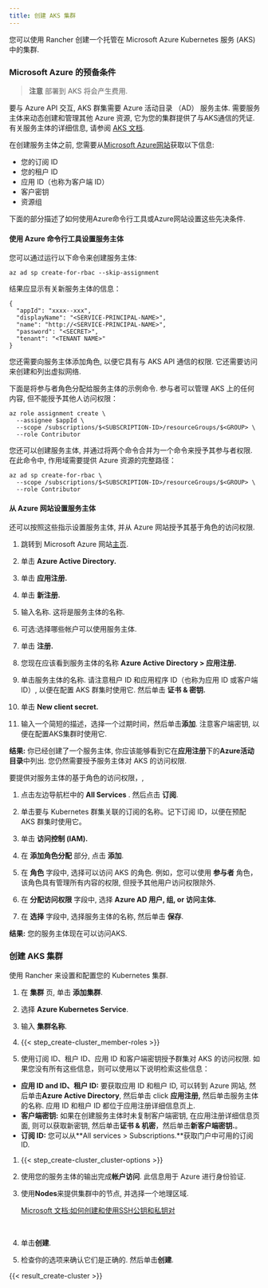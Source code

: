 ```yaml
---
title: 创建 AKS 集群
---
```


您可以使用 Rancher 创建一个托管在 Microsoft Azure Kubernetes 服务 (AKS) 中的集群.

### Microsoft Azure 的预备条件

> **注意**
> 部署到 AKS 将会产生费用.

要与 Azure API 交互, AKS 群集需要 Azure 活动目录 （AD） 服务主体. 需要服务主体来动态创建和管理其他 Azure 资源, 它为您的集群提供了与AKS通信的凭证. 有关服务主体的详细信息, 请参阅 [AKS 文档](https：//docs.microsoft.com/en-us/azure/aks/kubernetes-服务主体).

在创建服务主体之前, 您需要从[Microsoft Azure网站](https://portal.azure.com)获取以下信息:

- 您的订阅 ID
- 您的租户 ID
- 应用 ID（也称为客户端 ID）
- 客户密钥
- 资源组

下面的部分描述了如何使用Azure命令行工具或Azure网站设置这些先决条件.

#### 使用 Azure 命令行工具设置服务主体

您可以通过运行以下命令来创建服务主体:

```
az ad sp create-for-rbac --skip-assignment
```

结果应显示有关新服务主体的信息：

```
{
  "appId": "xxxx--xxx",
  "displayName": "<SERVICE-PRINCIPAL-NAME>",
  "name": "http://<SERVICE-PRINCIPAL-NAME>",
  "password": "<SECRET>",
  "tenant": "<TENANT NAME>"
}
```

您还需要向服务主体添加角色, 以便它具有与 AKS API 通信的权限. 它还需要访问来创建和列出虚拟网络.

下面是将参与者角色分配给服务主体的示例命令. 参与者可以管理 AKS 上的任何内容, 但不能授予其他人访问权限：

```
az role assignment create \
  --assignee $appId \
  --scope /subscriptions/$<SUBSCRIPTION-ID>/resourceGroups/$<GROUP> \
  --role Contributor
```

您还可以创建服务主体, 并通过将两个命令合并为一个命令来授予其参与者权限. 在此命令中, 作用域需要提供 Azure 资源的完整路径：

```
az ad sp create-for-rbac \
  --scope /subscriptions/$<SUBSCRIPTION-ID>/resourceGroups/$<GROUP> \
  --role Contributor
```

#### 从 Azure 网站设置服务主体

还可以按照这些指示设置服务主体, 并从 Azure 网站授予其基于角色的访问权限.

1. 跳转到 Microsoft Azure 网站[主页](https://portal.azure.com).

1. 单击 **Azure Active Directory.**

1. 单击 **应用注册.**

1. 单击 **新注册.**

1. 输入名称. 这将是服务主体的名称.

1. 可选:选择哪些帐户可以使用服务主体.

1. 单击 **注册.**

1. 您现在应该看到服务主体的名称 **Azure Active Directory > 应用注册.**

1. 单击服务主体的名称. 请注意租户 ID 和应用程序 ID（也称为应用 ID 或客户端 ID）, 以便在配置 AKS 群集时使用它. 然后单击 **证书 & 密钥.**

1. 单击 **New client secret.**

1. 输入一个简短的描述，选择一个过期时间，然后单击**添加**. 注意客户端密钥, 以便在配置AKS集群时使用它.

**结果:** 你已经创建了一个服务主体, 你应该能够看到它在**应用注册**下的**Azure活动目录**中列出. 您仍然需要授予服务主体对 AKS 的访问权限.

要提供对服务主体的基于角色的访问权限，,

1. 点击左边导航栏中的 **All Services** . 然后点击 **订阅**.

1. 单击要与 Kubernetes 群集关联的订阅的名称。记下订阅 ID，以便在预配 AKS 群集时使用它。

1. 单击 **访问控制 (IAM).**

1. 在 **添加角色分配** 部分, 点击 **添加**.

1. 在 **角色** 字段中, 选择可以访问 AKS 的角色. 例如，您可以使用 **参与者** 角色，该角色具有管理所有内容的权限, 但授予其他用户访问权限除外.

1. 在 **分配访问权限** 字段中, 选择 **Azure AD 用户, 组, or 访问主体.**

1. 在 **选择** 字段中, 选择服务主体的名称, 然后单击 **保存**.

**结果:** 您的服务主体现在可以访问AKS.

### 创建 AKS 集群

使用 Rancher 来设置和配置您的 Kubernetes 集群.

1. 在 **集群** 页, 单击 **添加集群**.

1. 选择 **Azure Kubernetes Service**.

1. 输入 **集群名称**.

1. {{< step_create-cluster_member-roles >}}

1. 使用订阅 ID、租户 ID、应用 ID 和客户端密钥授予群集对 AKS 的访问权限. 如果您没有所有这些信息，则可以使用以下说明检索这些信息：

- **应用 ID and ID、租户 ID:** 要获取应用 ID 和租户 ID, 可以转到 Azure 网站, 然后单击**Azure Active Directory**, 然后单击 click **应用注册,** 然后单击服务主体的名称. 应用 ID 和租户 ID 都位于应用注册详细信息页上.
- **客户端密钥:** 如果在创建服务主体时未复制客户端密钥, 在应用注册详细信息页面, 则可以获取新密钥, 然后单击**证书 & 机密**，然后单击**新客户端密钥.**。
- **订阅 ID:** 您可以从**All services > Subscriptions.**获取门户中可用的订阅ID.

1.  {{< step_create-cluster_cluster-options >}}

1.  使用您的服务主体的输出完成**帐户访问**. 此信息用于 Azure 进行身份验证.

1.  使用**Nodes**来提供集群中的节点, 并选择一个地理区域.

      [Microsoft 文档:如何创建和使用SSH公钥和私钥对](https://docs.microsoft.com/en-us/azure/virtual-machines/linux/mac-create-ssh-keys)

    <br/>

1.  单击**创建**.
    <br/>
1.  检查你的选项来确认它们是正确的. 然后单击**创建**.

{{< result_create-cluster >}}
